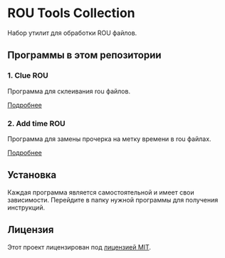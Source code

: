 # ROU Tools Collection

Набор утилит для обработки ROU файлов.

## Программы в этом репозитории

### 1. Clue ROU 

Программа для склеивания rou файлов.

[Подробнее](./clue-rou/README.md)

### 2. Add time ROU

Программа для замены прочерка на метку времени в rou файлах.

[Подробнее](./add-time-rou/README.md)

## Установка

Каждая программа является самостоятельной и имеет свои зависимости. 
Перейдите в папку нужной программы для получения инструкций.

## Лицензия

Этот проект лицензирован под [лицензией MIT](LICENSE).
